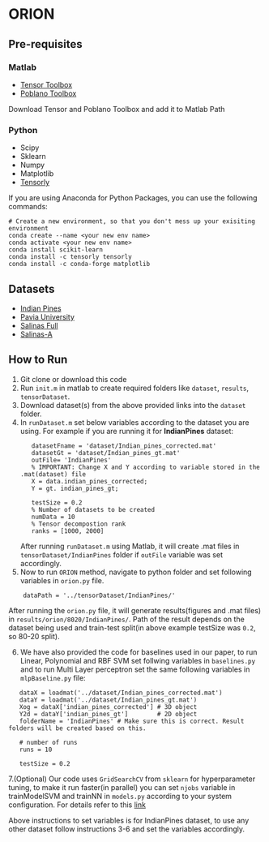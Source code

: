 # ORION

## Pre-requisites
### Matlab
* [Tensor Toolbox](http://www.sandia.gov/~tgkolda/TensorToolbox/index-2.6.html)
* [Poblano Toolbox](https://sandialabs.github.io/poblano_toolbox/)

Download Tensor and Poblano Toolbox and add it to Matlab Path

### Python
* Scipy
* Sklearn
* Numpy
* Matplotlib
* [Tensorly](http://tensorly.org/stable/index.html)

If you are using Anaconda for Python Packages, you can use the following commands:
```
# Create a new environment, so that you don't mess up your exisiting environment
conda create --name <your new env name>
conda activate <your new env name>
conda install scikit-learn
conda install -c tensorly tensorly
conda install -c conda-forge matplotlib
```

## Datasets
* [Indian Pines](http://www.ehu.eus/ccwintco/index.php/Hyperspectral_Remote_Sensing_Scenes#Indian_Pines)
* [Pavia University](http://www.ehu.eus/ccwintco/index.php/Hyperspectral_Remote_Sensing_Scenes#Pavia_University_scene)
* [Salinas Full](http://www.ehu.eus/ccwintco/index.php/Hyperspectral_Remote_Sensing_Scenes#Salinas_scene)
* [Salinas-A](http://www.ehu.eus/ccwintco/index.php/Hyperspectral_Remote_Sensing_Scenes#Salinas-A_scene)

## How to Run
1. Git clone or download this code 
2. Run `init.m` in matlab to create required folders like `dataset`, `results`, `tensorDataset`.
3. Download dataset(s) from the above provided links into the `dataset` folder.
4. In `runDataset.m` set below variables according to the dataset you are using. For example if you are running it for **IndianPines** dataset:
   ```
      datasetFname = 'dataset/Indian_pines_corrected.mat'
      datasetGt = 'dataset/Indian_pines_gt.mat'
      outFile= 'IndianPines'
      % IMPORTANT: Change X and Y according to variable stored in the .mat(dataset) file
      X = data.indian_pines_corrected;
      Y = gt. indian_pines_gt;
      
      testSize = 0.2
      % Number of datasets to be created
      numData = 10
      % Tensor decompostion rank
      ranks = [1000, 2000]
   ```
   After running `runDataset.m` using Matlab, it will create .mat files in `tensorDataset/IndianPines` folder if `outFile` variable was set accordingly.  
5. Now to run `ORION` method, navigate to python folder and set following variables in `orion.py` file.
```
    dataPath = '../tensorDataset/IndianPines/'
```
After running the `orion.py` file, it will generate results(figures and .mat files) in `results/orion/8020/IndianPines/`. Path of the result depends on the dataset being used and train-test split(in above example testSize was `0.2`, so 80-20 split).

6. We have also provided the code for baselines used in our paper, to run Linear, Polynomial and RBF SVM set follwing variables in `baselines.py` and to run Multi Layer perceptron set the same following variables in `mlpBaseline.py` file:
```
   dataX = loadmat('../dataset/Indian_pines_corrected.mat')
   dataY = loadmat('../dataset/Indian_pines_gt.mat')
   Xog = dataX['indian_pines_corrected'] # 3D object
   Y2d = dataY['indian_pines_gt']        # 2D object
   folderName = 'IndianPines' # Make sure this is correct. Result folders will be created based on this.
   
   # number of runs
   runs = 10
   
   testSize = 0.2   
```
7.(Optional) Our code uses `GridSearchCV` from `sklearn` for hyperparameter tuning, to make it run faster(in parallel) you can set `njobs` variable in trainModelSVM and trainNN in `models.py` according to your system configuration. For details refer to this [link](https://scikit-learn.org/stable/modules/generated/sklearn.model_selection.GridSearchCV.html)

Above instructions to set variables is for IndianPines dataset, to use any other dataset follow instructions 3-6 and set the variables accordingly.
